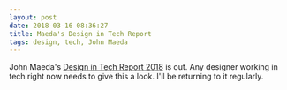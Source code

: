 ```yaml
---
layout: post
date: 2018-03-16 08:36:27
title: Maeda's Design in Tech Report
tags: design, tech, John Maeda
---
```


John Maeda's [Design in Tech Report 2018](https://www.slideshare.net/johnmaeda/design-in-tech-report-2018/46-3102018_2018_Design_In_Tech) is out. Any designer working in tech right now needs to give this a look. I'll be returning to it regularly.